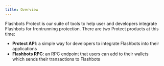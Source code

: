 ```yaml
---
title: Overview
---
```


Flashbots Protect is our suite of tools to help user and developers integrate Flashbots for frontrunning protection. There are two Protect products at this time: 
- **Protect API**: a simple way for developers to integrate Flashbots into their applications
- **Flashbots RPC**: an RPC endpoint that users can add to their wallets which sends their transactions to Flashbots
